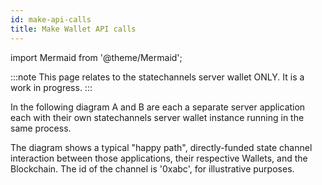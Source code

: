 ```yaml
---
id: make-api-calls
title: Make Wallet API calls
---
```


import Mermaid from '@theme/Mermaid';

:::note
This page relates to the statechannels server wallet ONLY. It is a work in progress.
:::

In the following diagram A and B are each a separate server application each with their own statechannels server wallet instance running in the same process.

The diagram shows a typical "happy path", directly-funded state channel interaction between those applications, their respective Wallets, and the Blockchain. The id of the channel is '0xabc', for illustrative purposes.

<Mermaid chart="
sequenceDiagram
participant WalletA
participant A
participant B
participant WalletB
rect rgba(0, 0, 255, .1)
note left of WalletB: Opening a channel
A->>WalletA: createChannel();
WalletA-->>A: 0xabc: opening
WalletA-->>A: outbox: [msg0]
A->>B: msg0
B->>WalletB: pushMessage(msg0)
WalletB-->>B: 0xabc: proposed
B->WalletB: joinChannel('0xabc');
WalletB-->>B: 0xabc opening
WalletB-->>B: outbox: [msg1]
B->>A: msg1;
A->>WalletA: pushMessage(msg1);
WalletA-->>A: 0xabc: funding
WalletA->>Chain: deposit()
Chain-->>WalletA: Deposited
Chain-->>WalletB: Deposited
WalletB->>Chain: deposit()
Chain-->>WalletA: Deposited
Chain-->>WalletB: Deposited
WalletA-->>A: outbox: [msg2]
A->>B: msg2
B->>WalletB: pushMessage(msg2)
WalletB-->>B: 0xabc: running
WalletB-->>B: MessageQueued(msg3)
B->>A: msg3;
A->>WalletA: pushMessage(msg3);
WalletA-->>A: 0xabc: running
end
loop i=0...m
note left of WalletB: Running a channel
A->>WalletA: updateChannel(state-4+2i);
WalletA-->>A: 0xabc: (state-4+2i)
WalletA-->>A: outbox: [msg-4+2i]
A->>B: msg-4+2i
B->>WalletB: pushMessage(msg-4+2i)
WalletB-->>B: 0xabc: (state-4+2i)
B->>WalletB: updateChannel(state-5+2i);
WalletB-->>B: 0xabc: (state-5+2i);
WalletB-->>B: outbox: [msg-5+2i]
B->>A: msg-5+2i
A->>WalletA: pushMessage(msg-5+2i)
WalletA-->>A: 0xabc: (state-5+2i)
end
rect rgba(0, 0, 255, .1)
note left of WalletB: Closing a channel
A->>WalletA: closeChannel();
WalletA-->>A: 0xabc: closing
WalletA-->>A: outbox: [isFinalA]
A->>B: isFinalA
B->>WalletB: pushMessage(isFinal)
WalletB-->>B: 0xabc: closed
WalletB-->>B: outbox: [isFinalB]
B->>A: isFinalB
A->>WalletA: pushMessage(isFinalB)
WalletA-->>A: 0xabc: closed
WalletA->>Chain: concludePushOutcomeAndTransferAll()
Chain-->>WalletA: AllocationUpdated
Chain-->>WalletB: AllocationUpdated
end
" />
